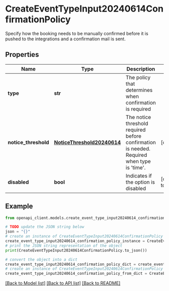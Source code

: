 # CreateEventTypeInput20240614ConfirmationPolicy

Specify how the booking needs to be manually confirmed before it is pushed to the integrations and a confirmation mail is sent.

## Properties

Name | Type | Description | Notes
------------ | ------------- | ------------- | -------------
**type** | **str** | The policy that determines when confirmation is required | 
**notice_threshold** | [**NoticeThreshold20240614**](NoticeThreshold20240614.md) | The notice threshold required before confirmation is needed. Required when type is &#39;time&#39;. | [optional] 
**disabled** | **bool** | Indicates if the option is disabled | [default to False]

## Example

```python
from openapi_client.models.create_event_type_input20240614_confirmation_policy import CreateEventTypeInput20240614ConfirmationPolicy

# TODO update the JSON string below
json = "{}"
# create an instance of CreateEventTypeInput20240614ConfirmationPolicy from a JSON string
create_event_type_input20240614_confirmation_policy_instance = CreateEventTypeInput20240614ConfirmationPolicy.from_json(json)
# print the JSON string representation of the object
print(CreateEventTypeInput20240614ConfirmationPolicy.to_json())

# convert the object into a dict
create_event_type_input20240614_confirmation_policy_dict = create_event_type_input20240614_confirmation_policy_instance.to_dict()
# create an instance of CreateEventTypeInput20240614ConfirmationPolicy from a dict
create_event_type_input20240614_confirmation_policy_from_dict = CreateEventTypeInput20240614ConfirmationPolicy.from_dict(create_event_type_input20240614_confirmation_policy_dict)
```
[[Back to Model list]](../README.md#documentation-for-models) [[Back to API list]](../README.md#documentation-for-api-endpoints) [[Back to README]](../README.md)


